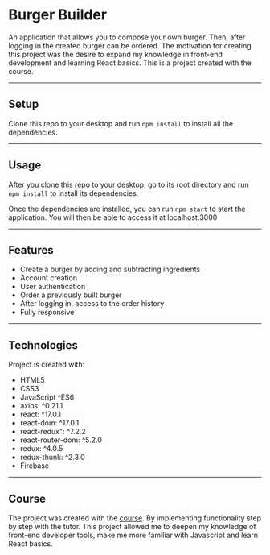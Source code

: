 # Burger Builder

An application that allows you to compose your own burger. Then, after logging in the created burger can be ordered. The motivation for creating this project was the desire to expand my knowledge in front-end development and learning React basics. This is a project created with the course.

---

## Setup

Clone this repo to your desktop and run `npm install` to install all the dependencies.

---

## Usage

After you clone this repo to your desktop, go to its root directory and run `npm install` to install its dependencies.

Once the dependencies are installed, you can run `npm start` to start the application. You will then be able to access it at localhost:3000

---

## Features

- Create a burger by adding and subtracting ingredients
- Account creation
- User authentication
- Order a previously built burger
- After logging in, access to the order history
- Fully responsive

---

## Technologies

Project is created with:

- HTML5
- CSS3
- JavaScript ^ES6
- axios: ^0.21.1
- react: ^17.0.1
- react-dom: ^17.0.1
- react-redux": ^7.2.2
- react-router-dom: ^5.2.0
- redux: ^4.0.5
- redux-thunk: ^2.3.0
- Firebase

---

## Course

The project was created with the [course](https://www.udemy.com/course/react-the-complete-guide-incl-redux/).
By implementing functionality step by step with the tutor. This project allowed me to deepen my knowledge of front-end developer tools, make me more familiar with Javascript and learn React basics.
